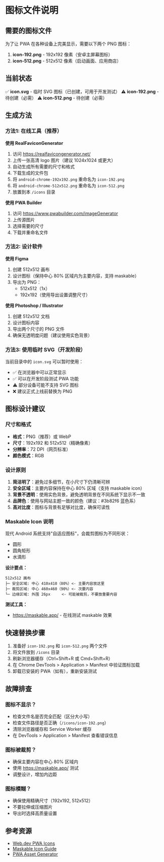 # 图标文件说明

## 需要的图标文件

为了让 PWA 在各种设备上完美显示，需要以下两个 PNG 图标：

1. **icon-192.png** - 192x192 像素（安卓主屏幕图标）
2. **icon-512.png** - 512x512 像素（启动画面、应用商店）

## 当前状态

✅ **icon.svg** - 临时 SVG 图标（已创建，可用于开发测试）
⚠️ **icon-192.png** - 待创建（必需）
⚠️ **icon-512.png** - 待创建（必需）

## 生成方法

### 方法1: 在线工具（推荐）

**使用 RealFaviconGenerator**
1. 访问 https://realfavicongenerator.net/
2. 上传一张高清 logo 图片（建议 1024x1024 或更大）
3. 自动生成所有需要的尺寸和格式
4. 下载生成的文件包
5. 将 `android-chrome-192x192.png` 重命名为 `icon-192.png`
6. 将 `android-chrome-512x512.png` 重命名为 `icon-512.png`
7. 放置到本 `/icons` 目录

**使用 PWA Builder**
1. 访问 https://www.pwabuilder.com/imageGenerator
2. 上传源图片
3. 选择需要的尺寸
4. 下载并重命名文件

### 方法2: 设计软件

**使用 Figma**
1. 创建 512x512 画布
2. 设计图标（保持中心 80% 区域内为主要内容，支持 maskable）
3. 导出为 PNG：
   - 512x512（1x）
   - 192x192（使用导出设置调整尺寸）

**使用 Photoshop / Illustrator**
1. 创建 512x512 文档
2. 设计图标内容
3. 导出两个尺寸的 PNG 文件
4. 确保无透明度问题（建议使用实色背景）

### 方法3: 使用临时 SVG（开发阶段）

当前目录中的 `icon.svg` 可以暂时使用：
- ✅ 在浏览器中可以正常显示
- ✅ 可以在开发阶段测试 PWA 功能
- ⚠️ 部分设备可能不支持 SVG 图标
- ❌ 建议正式上线前替换为 PNG

## 图标设计建议

### 尺寸和格式
- **格式**：PNG（推荐）或 WebP
- **尺寸**：192x192 和 512x512（精确像素）
- **分辨率**：72 DPI（网页标准）
- **颜色模式**：RGB

### 设计原则
1. **简洁明了**：避免过多细节，在小尺寸下仍清晰可辨
2. **安全区域**：主要内容保持在中心 80% 区域（支持 maskable icon）
3. **背景不透明**：使用实色背景，避免透明背景在不同系统下显示不一致
4. **品牌色**：使用与网站主题一致的颜色（建议：#3b82f6 蓝色系）
5. **高对比度**：图标与背景有足够对比度，确保可读性

### Maskable Icon 说明

现代 Android 系统支持"自适应图标"，会裁剪图标为不同形状：
- 圆形
- 圆角矩形
- 水滴形

**设计要点：**
```
512x512 画布
├─ 安全区域: 中心 410x410（80%）<- 主要内容放这里
├─ 裁剪区域: 中心 460x460（90%）<- 次要内容
└─ 边缘区域: 外围 26px     <- 可能被裁剪，不要放重要内容
```

**测试工具：**
- https://maskable.app/ - 在线测试 maskable 效果

## 快速替换步骤

1. 准备好 `icon-192.png` 和 `icon-512.png` 两个文件
2. 将文件放到 `/icons` 目录
3. 刷新浏览器缓存（Ctrl+Shift+R 或 Cmd+Shift+R）
4. 在 Chrome DevTools > Application > Manifest 中验证图标加载
5. 卸载已安装的 PWA（如有），重新安装测试

## 故障排查

### 图标不显示？
- 检查文件名是否完全匹配（区分大小写）
- 检查文件路径是否正确（`/icons/icon-192.png`）
- 清除浏览器缓存和 Service Worker 缓存
- 在 DevTools > Application > Manifest 查看错误信息

### 图标被裁剪？
- 确保主要内容在中心 80% 区域内
- 使用 https://maskable.app/ 测试
- 调整设计，增加内边距

### 图标模糊？
- 确保使用精确尺寸（192x192, 512x512）
- 不要拉伸或压缩图片
- 导出时选择高质量设置

## 参考资源

- [Web.dev PWA Icons](https://web.dev/add-manifest/#icons)
- [Maskable Icon Guide](https://web.dev/maskable-icon/)
- [PWA Asset Generator](https://github.com/onderceylan/pwa-asset-generator)

